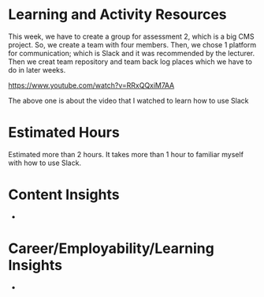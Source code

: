 # Learning and Activity Resources

This week, we have to create a group for assessment 2, which is a big CMS project. So, we create a team with four members.
Then, we chose 1 platform for communication; which is Slack and it was recommended by the lecturer. Then we creat team repository and team back log places which we have to do in later weeks.

https://www.youtube.com/watch?v=RRxQQxiM7AA
 
 The above one is about the video that I watched to learn how to use Slack

# Estimated Hours

Estimated more than 2 hours. It takes more than 1 hour to familiar myself with how to use Slack. 

# Content Insights

-

# Career/Employability/Learning Insights

-
